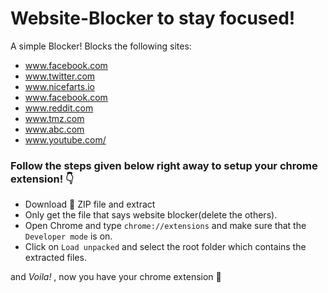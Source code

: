 # Website-Blocker to stay focused!
A simple Blocker!
Blocks the following sites:
   - www.facebook.com
   - www.twitter.com
   - www.nicefarts.io
   - www.facebook.com
   - www.reddit.com
   - www.tmz.com
   - www.abc.com
   - www.youtube.com/

### Follow the steps given below right away to setup your chrome extension! 👇
- Download 🔰 ZIP file and extract
- Only get the file that says website blocker(delete the others).
- Open Chrome and type `chrome://extensions` and make sure that the `Developer mode` is on.
- Click on `Load unpacked` and select the root folder which contains the extracted files.

 and *Voila!* , now you have your  chrome extension 🌟
